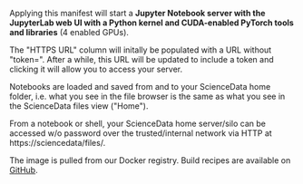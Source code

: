 Applying this manifest will start a **Jupyter Notebook server with the JupyterLab web UI with a Python kernel and CUDA-enabled PyTorch tools and libraries** (4 enabled GPUs).

The "HTTPS URL" column will initally be populated with a URL without "token=". After a while, this URL will be updated to include a token and clicking it will allow you to access your server.

Notebooks are loaded and saved from and to your ScienceData home folder, i.e. what you see in the file browser is the same as what you see in the ScienceData files view ("Home").

From a notebook or shell, your ScienceData  home server/silo can be accessed w/o password over the trusted/internal network via HTTP at https&colon;//sciencedata/files/.

The image is pulled from our Docker registry. Build recipes are available on [GitHub](https://github.com/deic-dk/sciencedata_images).

